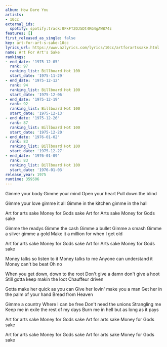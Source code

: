 ```yaml
---
album: How Dare You
artists:
- 10cc
external_ids:
  spotify: spotify:track:0FkFTZOJ5Dt4RG4gAWB74z
features: []
first_released_as_single: false
key: art-for-art-s-sake-10cc
lyrics_url: https://www.azlyrics.com/lyrics/10cc/artforartssake.html
name: Art For Art's Sake
rankings:
- end_date: '1975-12-05'
  rank: 97
  ranking_list: Billboard Hot 100
  start_date: '1975-11-29'
- end_date: '1975-12-12'
  rank: 94
  ranking_list: Billboard Hot 100
  start_date: '1975-12-06'
- end_date: '1975-12-19'
  rank: 92
  ranking_list: Billboard Hot 100
  start_date: '1975-12-13'
- end_date: '1975-12-26'
  rank: 87
  ranking_list: Billboard Hot 100
  start_date: '1975-12-20'
- end_date: '1976-01-02'
  rank: 83
  ranking_list: Billboard Hot 100
  start_date: '1975-12-27'
- end_date: '1976-01-09'
  rank: 83
  ranking_list: Billboard Hot 100
  start_date: '1976-01-03'
release_year: 1975
runtime: 359506
---
```

Gimme your body
Gimme your mind
Open your heart
Pull down the blind 

Gimme your love gimme it all
Gimme in the kitchen gimme in the hall 

Art for arts sake
Money for Gods sake
Art for Arts sake
Money for Gods sake 

Gimme the readys
Gimme the cash
Gimme a bullet
Gimme a smash
Gimme a silver gimme a gold
Make it a million for when I get old 

Art for arts sake
Money for Gods sake
Art for Arts sake
Money for Gods sake 

Money talks so listen to it
Money talks to me
Anyone can understand it
Money can't be beat Oh no 

When you get down, down to the root
Don't give a damn don't give a hoot
Still gotta keep makin the loot
Chauffeur driven 

Gotta make her quick as you can
Give her lovin' make you a man
Get her in the palm of your hand
Bread from Heaven 

Gimme a country
Where I can be free
Don't need the unions
Strangling me
Keep me in exile the rest of my days
Burn me in hell but as long as it pays 

Art for arts sake
Money for Gods sake
Art for arts sake
Money for Gods sake 

Art for arts sake
Money for Gods sake
Art for arts sake
Money for Gods sake

